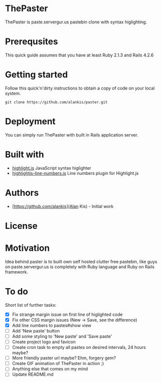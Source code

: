 # ThePaster
ThePaster is paste.servergur.us pastebin clone with syntax higlighting.

# Prerequsites
This quick guide assumes that you have at least Ruby 2.1.3 and Rails 4.2.6

# Getting started
Follow this quick'n'dirty instructions to obtain a copy of code on your local system.

```Shell
git clone https://github.com/alankis/paster.git
```
# Deployment
You can simply run ThePaster with built in Rails application server.

# Built with 
- [highlight.js](https://github.com/isagalaev/highlight.js) JavaScript syntax higlighter
- [highlightjs-line-numbers.js](highlightjs-line-numbers.js) Line numbers plugin for Highlight.js

# Authors
- [https://github.com/alankis](Alan Kis) - Initial work

# License

# Motivation 
Idea behind paster is to built own self hosted clutter free pastebin, like guys on paste.servergur.us is
completely with Ruby language and Ruby on Rails framework.

# To do
Short list of further tasks:
- [x] Fix strange margin issue on first line of higlighted code
- [x] Fix other CSS margin issues (New -> Save, see the difference)
- [x] Add line numbers to pastes#show view
- [ ] Add 'New paste' button
- [ ] Add some styling to 'New paste' and 'Save paste'
- [ ] Create project logo and favicon
- [ ] Create cron task to empty all pastes on desired intervals, 24 hours maybe?
- [ ] More friendly paster url maybe? Ehm, forgery gem?
- [ ] Create GIF animation of ThePaster in action ;)
- [ ] Anything else that comes on my mind 
- [ ] Update README.md
